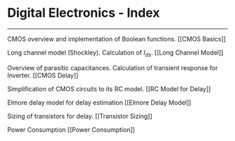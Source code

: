 # Digital Electronics - Index
---
CMOS overview and implementation of Boolean functions.
[[CMOS Basics]]

Long channel model (Shockley). Calculation of $I_{ds}$.
[[Long Channel Model]]

Overview of parasitic capacitances. Calculation of transient response for Inverter.
[[CMOS Delay]]

Simplification of CMOS circuits to its RC model.
[[RC Model for Delay]]

Elmore delay model for delay estimation
[[Elmore Delay Model]]

Sizing of transistors for delay.
[[Transistor Sizing]]

Power Consumption
[[Power Consumption]]